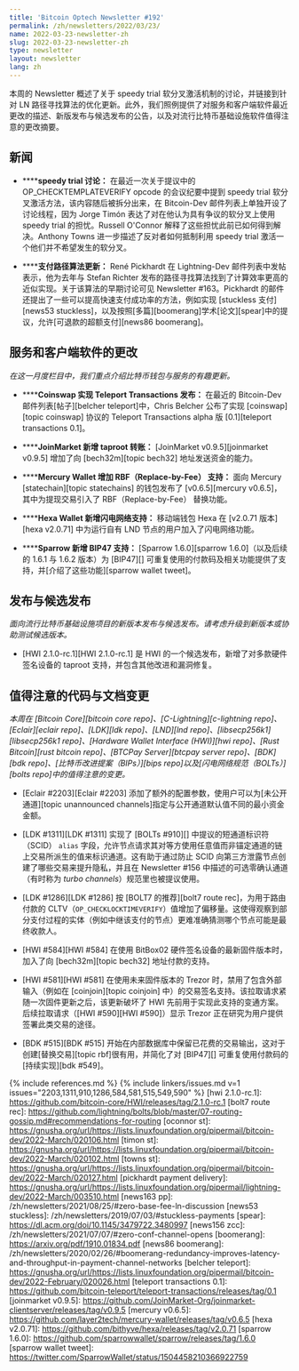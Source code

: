 ```yaml
---
title: 'Bitcoin Optech Newsletter #192'
permalink: /zh/newsletters/2022/03/23/
name: 2022-03-23-newsletter-zh
slug: 2022-03-23-newsletter-zh
type: newsletter
layout: newsletter
lang: zh
---
```

本周的 Newsletter 概述了关于 speedy trial 软分叉激活机制的讨论，并链接到针对 LN 路径寻找算法的优化更新。此外，我们照例提供了对服务和客户端软件最近更改的描述、新版发布与候选发布的公告，以及对流行比特币基础设施软件值得注意的更改摘要。

## 新闻

- **<!--speedy-trial-discussion-->****speedy trial 讨论：** 在最近一次关于提议中的 OP_CHECKTEMPLATEVERIFY opcode 的会议纪要中提到 speedy trial 软分叉激活方法，该内容随后被拆分出来，在 Bitcoin-Dev 邮件列表上单独开设了讨论线程，因为 Jorge Timón 表达了对在他认为具有争议的软分叉上使用 speedy trial 的担忧。Russell O'Connor 解释了这些担忧此前已如何得到解决。Anthony Towns 进一步描述了反对者如何抵制利用 speedy trial 激活一个他们并不希望发生的软分叉。

- **<!--payment-delivery-algorithm-update-->****支付路径算法更新：** René Pickhardt 在 Lightning-Dev 邮件列表中发帖表示，他为去年与 Stefan Richter 发布的路径寻找算法找到了计算效率更高的近似实现。关于该算法的早期讨论可见 Newsletter #163。Pickhardt 的邮件还提出了一些可以提高快速支付成功率的方法，例如实现 [stuckless 支付][news53 stuckless]，以及按照[多篇][boomerang]学术[论文][spear]中的提议，允许[可退款的超额支付][news86 boomerang]。

## 服务和客户端软件的更改

*在这一月度栏目中，我们重点介绍比特币钱包与服务的有趣更新。*

- **<!--coinswap-implementation-teleport-transactions-announced-->****Coinswap 实现 Teleport Transactions 发布：** 在最近的 Bitcoin-Dev 邮件列表[帖子][belcher teleport]中，Chris Belcher 公布了实现 [coinswap][topic coinswap] 协议的 Teleport Transactions alpha 版 [0.1][teleport transactions 0.1]。

- **<!--joinmarket-adds-taproot-sends-->****JoinMarket 新增 taproot 转账：** [JoinMarket v0.9.5][joinmarket v0.9.5] 增加了向 [bech32m][topic bech32] 地址发送资金的能力。

- **<!--mercury-wallet-adds-rbf-support-->****Mercury Wallet 增加 RBF（Replace-by-Fee） 支持：** 面向 Mercury [statechain][topic statechains] 的钱包发布了 [v0.6.5][mercury v0.6.5]，其中为提现交易引入了 RBF（Replace-by-Fee） 替换功能。

- **<!--hexa-wallet-adds-lightning-support-->****Hexa Wallet 新增闪电网络支持：** 移动端钱包 Hexa 在 [v2.0.71 版本][hexa v2.0.71] 中为运行自有 LND 节点的用户加入了闪电网络功能。

- **<!--sparrow-adds-bip47-support-->****Sparrow 新增 BIP47 支持：** [Sparrow 1.6.0][sparrow 1.6.0]（以及后续的 1.6.1 与 1.6.2 版本）为 [BIP47][] 可重复使用的付款码及相关功能提供了支持，并[介绍了这些功能][sparrow wallet tweet]。

## 发布与候选发布

*面向流行比特币基础设施项目的新版本发布与候选发布。请考虑升级到新版本或协助测试候选版本。*

- [HWI 2.1.0-rc.1][HWI 2.1.0-rc.1] 是 HWI 的一个候选发布，新增了对多款硬件签名设备的 taproot 支持，并包含其他改进和漏洞修复。

## 值得注意的代码与文档变更

*本周在 [Bitcoin Core][bitcoin core repo]、[C-Lightning][c-lightning repo]、[Eclair][eclair repo]、[LDK][ldk repo]、[LND][lnd repo]、[libsecp256k1][libsecp256k1 repo]、[Hardware Wallet Interface (HWI)][hwi repo]、[Rust Bitcoin][rust bitcoin repo]、[BTCPay Server][btcpay server repo]、[BDK][bdk repo]、[比特币改进提案（BIPs）][bips repo]以及[闪电网络规范（BOLTs）][bolts repo]中的值得注意的变更。*

- [Eclair #2203][Eclair #2203] 添加了额外的配置参数，使用户可以为[未公开通道][topic unannounced channels]指定与公开通道默认值不同的最小资金金额。

- [LDK #1311][LDK #1311] 实现了 [BOLTs #910][] 中提议的短通道标识符（SCID） `alias` 字段，允许节点请求其对等方使用任意值而非锚定通道的链上交易所派生的值来标识通道。这有助于通过防止 SCID 向第三方泄露节点创建了哪些交易来提升隐私，并且在 Newsletter #156 中描述的可选零确认通道（有时称为 *turbo channels*）规范里也被提议使用。

- [LDK #1286][LDK #1286] 按 [BOLT7 的推荐][bolt7 route rec]，为用于路由付款的 CLTV（`OP_CHECKLOCKTIMEVERIFY`）值增加了偏移量。这使得观察到部分支付过程的实体（例如中继该支付的节点）更难准确猜测哪个节点可能是最终收款人。

- [HWI #584][HWI #584] 在使用 BitBox02 硬件签名设备的最新固件版本时，加入了向 [bech32m][topic bech32] 地址付款的支持。

- [HWI #581][HWI #581] 在使用未来固件版本的 Trezor 时，禁用了包含外部输入（例如在 [coinjoin][topic coinjoin] 中）的交易签名支持。该拉取请求紧随一次固件更新之后，该更新破坏了 HWI 先前用于实现此支持的变通方案。后续拉取请求（[HWI #590][HWI #590]）显示 Trezor 正在研究为用户提供签署此类交易的途径。

- [BDK #515][BDK #515] 开始在内部数据库中保留已花费的交易输出，这对于创建[替换交易][topic rbf]很有用，并简化了对 [BIP47][] 可重复使用付款码的[持续实现][bdk #549]。


{% include references.md %}
{% include linkers/issues.md v=1 issues="2203,1311,910,1286,584,581,515,549,590" %}
[hwi 2.1.0-rc.1]: https://github.com/bitcoin-core/HWI/releases/tag/2.1.0-rc.1
[bolt7 route rec]: https://github.com/lightning/bolts/blob/master/07-routing-gossip.md#recommendations-for-routing
[oconnor st]: https://gnusha.org/url/https://lists.linuxfoundation.org/pipermail/bitcoin-dev/2022-March/020106.html
[timon st]: https://gnusha.org/url/https://lists.linuxfoundation.org/pipermail/bitcoin-dev/2022-March/020102.html
[towns st]: https://gnusha.org/url/https://lists.linuxfoundation.org/pipermail/bitcoin-dev/2022-March/020127.html
[pickhardt payment delivery]: https://gnusha.org/url/https://lists.linuxfoundation.org/pipermail/lightning-dev/2022-March/003510.html
[news163 pp]: /zh/newsletters/2021/08/25/#zero-base-fee-ln-discussion
[news53 stuckless]: /zh/newsletters/2019/07/03/#stuckless-payments
[spear]: https://dl.acm.org/doi/10.1145/3479722.3480997
[news156 zcc]: /zh/newsletters/2021/07/07/#zero-conf-channel-opens
[boomerang]: https://arxiv.org/pdf/1910.01834.pdf
[news86 boomerang]: /zh/newsletters/2020/02/26/#boomerang-redundancy-improves-latency-and-throughput-in-payment-channel-networks
[belcher teleport]: https://gnusha.org/url/https://lists.linuxfoundation.org/pipermail/bitcoin-dev/2022-February/020026.html
[teleport transactions 0.1]: https://github.com/bitcoin-teleport/teleport-transactions/releases/tag/0.1
[joinmarket v0.9.5]: https://github.com/JoinMarket-Org/joinmarket-clientserver/releases/tag/v0.9.5
[mercury v0.6.5]: https://github.com/layer2tech/mercury-wallet/releases/tag/v0.6.5
[hexa v2.0.71]: https://github.com/bithyve/hexa/releases/tag/v2.0.71
[sparrow 1.6.0]: https://github.com/sparrowwallet/sparrow/releases/tag/1.6.0
[sparrow wallet tweet]: https://twitter.com/SparrowWallet/status/1504458210366922759
